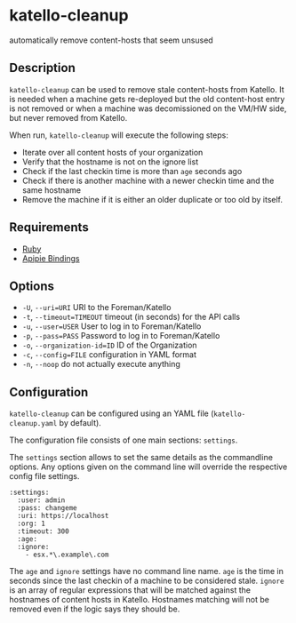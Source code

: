 # katello-cleanup

automatically remove content-hosts that seem unsused

## Description

`katello-cleanup` can be used to remove stale content-hosts from Katello. It is needed when a machine gets re-deployed but the old content-host entry is not removed or when a machine was decomissioned on the VM/HW side, but never removed from Katello.

When run, `katello-cleanup` will execute the following steps:

* Iterate over all content hosts of your organization
* Verify that the hostname is not on the ignore list
* Check if the last checkin time is more than `age` seconds ago
* Check if there is another machine with a newer checkin time and the same hostname
* Remove the machine if it is either an older duplicate or too old by itself.

## Requirements

* [Ruby](https://www.ruby-lang.org/)
* [Apipie Bindings](https://github.com/Apipie/apipie-bindings)


## Options

* `-U`, `--uri=URI` URI to the Foreman/Katello
* `-t`, `--timeout=TIMEOUT` timeout (in seconds) for the API calls
* `-u`, `--user=USER` User to log in to Foreman/Katello
* `-p`, `--pass=PASS` Password to log in to Foreman/Katello
* `-o`, `--organization-id=ID` ID of the Organization
* `-c`, `--config=FILE` configuration in YAML format
* `-n`, `--noop` do not actually execute anything

## Configuration

`katello-cleanup` can be configured using an YAML file (`katello-cleanup.yaml` by default).

The configuration file consists of one main sections: `settings`.

The `settings` section allows to set the same details as the commandline options. Any options given on the command line will override the respective config file settings.

    :settings:
      :user: admin
      :pass: changeme
      :uri: https://localhost
      :org: 1
      :timeout: 300
      :age: 
      :ignore:
        - esx.*\.example\.com

The `age` and `ignore` settings have no command line name. `age` is the time in seconds since the last checkin of a machine to be considered stale. `ignore` is an array of regular expressions that will be matched against the hostnames of content hosts in Katello. Hostnames matching will not be removed even if the logic says they should be.
